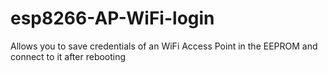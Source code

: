 # esp8266-AP-WiFi-login

Allows you to save credentials of an WiFi Access Point in the EEPROM and connect to it after rebooting

